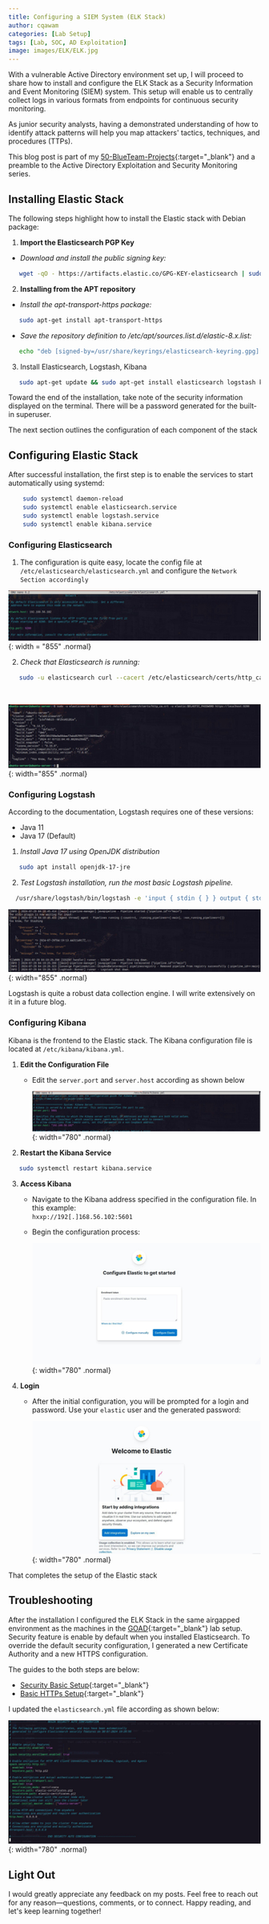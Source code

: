 ```yaml
---
title: Configuring a SIEM System (ELK Stack)
author: cqawam
categories: [Lab Setup]
tags: [Lab, SOC, AD Exploitation]
image: images/ELK/ELK.jpg
---
```


With a vulnerable Active Directory environment set up, I will proceed to share how to install and configure the ELK Stack as a Security Information and Event Monitoring (SIEM) system. This setup will enable us to centrally collect logs in various formats from endpoints for continuous security monitoring.

As junior security analysts, having a demonstrated understanding of how to identify attack patterns will help you map attackers' tactics, techniques, and procedures (TTPs).

This blog post is part of my [50-BlueTeam-Projects](https://github.com/cqawam/50-BlueTeam-Projects){:target="_blank"} and a preamble to the Active Directory Exploitation and Security Monitoring series.

## Installing Elastic Stack
The following steps highlight how to install the Elastic stack with Debian package:  
1. **Import the Elasticsearch PGP Key**
- _Download and install the public signing key:_
```bash
   wget -qO - https://artifacts.elastic.co/GPG-KEY-elasticsearch | sudo gpg --dearmor -o /usr/share/keyrings/elasticsearch-keyring.gpg
```  
2. **Installing from the APT repository**
- _Install the apt-transport-https package:_
```bash
   sudo apt-get install apt-transport-https
```
- _Save the repository definition to /etc/apt/sources.list.d/elastic-8.x.list:_
```bash
   echo "deb [signed-by=/usr/share/keyrings/elasticsearch-keyring.gpg] https://artifacts.elastic.co/packages/8.x/apt stable main" | sudo tee /etc/apt/sources.list.d/elastic-8.x.list
```

3. Install Elasticsearch, Logstash, Kibana
```bash
   sudo apt-get update && sudo apt-get install elasticsearch logstash kibana
```
Toward the end of the installation, take note of the security information displayed on the terminal. There will be a password generated for the built-in superuser.  

The next section outlines the configuration of each component of the stack

## Configuring Elastic Stack
After successful installation, the first step is to enable the services to start automatically using systemd:
```bash
    sudo systemctl daemon-reload
    sudo systemctl enable elasticsearch.service
    sudo systemctl enable logstash.service
    sudo systemctl enable kibana.service
```
### Configuring Elasticsearch
1. The configuration is quite easy, locate the config file at `/etc/elasticsearch/elasticsearch.yml` and configure the `Network Section accordingly` 

![](images/ELK/ELK0.jpg){: width = "855" .normal}

2. *Check that Elasticsearch is running:*
```bash
   sudo -u elasticsearch curl --cacert /etc/elasticsearch/certs/http_ca.crt -u elastic:$ELASTIC_PASSWORD https://localhost:9200
```  
<br>

![](images/ELK/ELK1.jpg){: width="855" .normal}

### Configuring Logstash
According to the documentation, Logstash requires one of these versions:
- Java 11
- Java 17 (Default)  

1.  _Install Java 17 using OpenJDK distribution_
```bash
   sudo apt install openjdk-17-jre
```
2. *Test Logstash installation, run the most basic Logstash pipeline.*
```bash
  /usr/share/logstash/bin/logstash -e 'input { stdin { } } output { stdout {} }'
```
![](images/ELK/ELK2.jpg){: width="855" .normal}

Logstash is quite a robust data collection engine. I will write extensively on it in a future blog.


### Configuring Kibana
Kibana is the frontend to the Elastic stack. The Kibana configuration file is located at `/etc/kibana/kibana.yml`.

1. **Edit the Configuration File**
    - Edit the `server.port` and `server.host` according as shown below  

      ![](images/ELK/ELK3.jpg){: width="780" .normal}

2. **Restart the Kibana Service**
```bash
   sudo systemctl restart kibana.service
```
3. **Access Kibana**

    - Navigate to the Kibana address specified in the configuration file. In this example:  
    `hxxp://192[.]168.56.102:5601`
    - Begin the configuration process:  
    
      ![](images/ELK/ELK4.jpg){: width="780" .normal}

4. **Login**
    - After the initial configuration, you will be prompted for a login and password. Use your `elastic` user and the generated password:  

      ![](images/ELK/ELK5.jpg){: width="780" .normal}
 

That completes the setup of the Elastic stack


## Troubleshooting

After the installation I configured the ELK Stack in the same airgapped environment as the machines in the [GOAD](https://cqawam.github.io/posts/GOAD/){:target="_blank"} lab setup.  
Security feature is enable by default when you installed Elasticsearch. To override the default security configuration, I generated a new Certificate Authority and a new HTTPS configuration.   

The guides to the both steps are below:
- [Security Basic Setup](https://www.elastic.co/guide/en/elasticsearch/reference/8.14/security-basic-setup.html){:target="_blank"}
- [Basic HTTPs Setup](https://www.elastic.co/guide/en/elasticsearch/reference/8.14/security-basic-setup-https.html){:target="_blank"}  

I updated the `elasticsearch.yml` file according as shown below:  

![](images/ELK/ELK7.jpg){: width="780" .normal}


## Light Out
I would greatly appreciate any feedback on my posts. Feel free to reach out for any reason—questions, comments, or to connect. Happy reading, and let's keep learning together!
